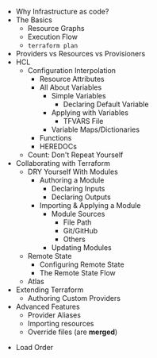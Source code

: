 * Why Infrastructure as code?
* The Basics
  * Resource Graphs
  * Execution Flow
  * `terraform plan`
* Providers vs Resources vs Provisioners
* HCL
  * Configuration Interpolation
    * Resource Attributes
    * All About Variables
      * Simple Variables
        * Declaring Default Variable
      * Applying with Variables
        * TFVARS File
      * Variable Maps/Dictionaries
    * Functions
    * HEREDOCs
  * Count: Don't Repeat Yourself
* Collaborating with Terraform
  * DRY Yourself With Modules
    * Authoring a Module
      * Declaring Inputs
      * Declaring Outputs
    * Importing & Applying a Module
      * Module Sources
        * File Path
        * Git/GitHub
        * Others
      * Updating Modules
  * Remote State
    * Configuring Remote State
    * The Remote State Flow
  * Atlas
* Extending Terraform
  * Authoring Custom Providers
* Advanced Features
  * Provider Aliases
  * Importing resources
  * Override files (are **merged**)
+ Load Order
